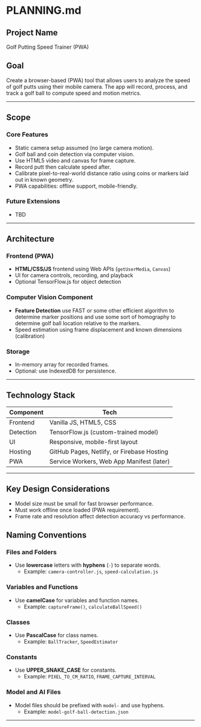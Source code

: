 # PLANNING.md

## Project Name
Golf Putting Speed Trainer (PWA)

## Goal
Create a browser-based (PWA) tool that allows users to analyze the speed of golf putts using their mobile camera. The app will record, process, and track a golf ball to compute speed and motion metrics.

---

## Scope

### Core Features
- Static camera setup assumed (no large camera motion).
- Golf ball and coin detection via computer vision.
- Use HTML5 video and canvas for frame capture.
- Record putt then calculate speed after.
- Calibrate pixel-to-real-world distance ratio using coins or markers laid out in known geometry.
- PWA capabilities: offline support, mobile-friendly.

### Future Extensions
- TBD

---

## Architecture

### Frontend (PWA)
- **HTML/CSS/JS** frontend using Web APIs (`getUserMedia`, `Canvas`)
- UI for camera controls, recording, and playback
- Optional TensorFlow.js for object detection

### Computer Vision Component
- **Feature Detection** use FAST or some other efficient algorithm to determine marker positions and use some sort of homography to determine golf ball location relative to the markers.
- Speed estimation using frame displacement and known dimensions (calibration)




### Storage
- In-memory array for recorded frames.
- Optional: use IndexedDB for persistence.

---

## Technology Stack

| Component | Tech |
| --------- | ---- |
| Frontend  | Vanilla JS, HTML5, CSS |
| Detection | TensorFlow.js (custom-trained model) |
| UI        | Responsive, mobile-first layout |
| Hosting   | GitHub Pages, Netlify, or Firebase Hosting |
| PWA       | Service Workers, Web App Manifest (later) |

---

## Key Design Considerations
- Model size must be small for fast browser performance.
- Must work offline once loaded (PWA requirement).
- Frame rate and resolution affect detection accuracy vs performance.

## Naming Conventions

### Files and Folders
- Use **lowercase** letters with **hyphens** (`-`) to separate words.
  - Example: `camera-controller.js`, `speed-calculation.js`

### Variables and Functions
- Use **camelCase** for variables and function names.
  - Example: `captureFrame()`, `calculateBallSpeed()`

### Classes
- Use **PascalCase** for class names.
  - Example: `BallTracker`, `SpeedEstimator`

### Constants
- Use **UPPER_SNAKE_CASE** for constants.
  - Example: `PIXEL_TO_CM_RATIO`, `FRAME_CAPTURE_INTERVAL`

### Model and AI Files
- Model files should be prefixed with `model-` and use hyphens.
  - Example: `model-golf-ball-detection.json`

---
